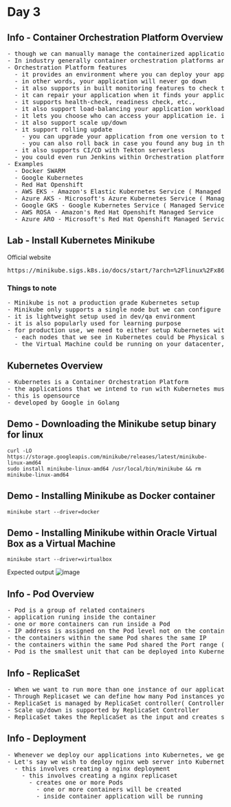 # Day 3

## Info - Container Orchestration Platform Overview
<pre>
- though we can manually manage the containerized applications, in real world no company directly manages docker or any containerized applications this way
- In industry generally container orchestration platforms are used to manage the containers application workloads
- Orchestration Platform features
  - it provides an environment where you can deploy your application and make it highly availble(HA)
  - in other words, your application will never go down 
  - it also supports in built monitoring features to check the health of your application
  - it can repair your application when it finds your application is not responding, or it crashes etc.,
  - it supports health-check, readiness check, etc.,
  - it also support load-balancing your application workloads
  - it lets you choose who can access your application ie. internal only or external 
  - it also support scale up/down
  - it support rolling update
    - you can upgrade your application from one version to the other without any downtime
    - you can also roll back in case you found any bug in the latest rolled out application version
  - it also supports CI/CD with Tekton serverless
  - you could even run Jenkins within Orchestration platforms
- Examples
  - Docker SWARM
  - Google Kubernetes
  - Red Hat Openshift
  - AWS EKS - Amazon's Elastic Kubernetes Service ( Managed Service by AWS )
  - Azure AKS - Microsoft's Azure Kubernetes Service ( Managed Service by Azure )
  - Google GKS - Google Kubernetes Service ( Managed Service by GCP )
  - AWS ROSA - Amazon's Red Hat Openshift Managed Service 
  - Azure ARO - Microsoft's Red Hat Openshift Managed Service
</pre>

## Lab - Install Kubernetes Minikube

Official website
<pre>
https://minikube.sigs.k8s.io/docs/start/?arch=%2Flinux%2Fx86-64%2Fstable%2Fbinary+download  
</pre>

### Things to note
<pre>
- Minikube is not a production grade Kubernetes setup
- Minikube only supports a single node but we can configure it run multiple nodes 
- it is lightweight setup used in dev/qa environment
- it is also popularly used for learning purpose
- for production use, we need to either setup Kubernetes with multiple master and workers
  - each nodes that we see in Kubernetes could be Physical server or Virtual Machine
  - the Virtual Machine could be running on your datacenter, or public cloud
</pre>  

## Kubernetes Overview
<pre>
- Kubernetes is a Container Orchestration Platform  
- the applications that we intend to run with Kubernetes must be containerized
- this is opensource
- developed by Google in Golang
</pre>

## Demo - Downloading the Minikube setup binary for linux
```
curl -LO https://storage.googleapis.com/minikube/releases/latest/minikube-linux-amd64
sudo install minikube-linux-amd64 /usr/local/bin/minikube && rm minikube-linux-amd64
```

## Demo - Installing Minikube as Docker container
```
minikube start --driver=docker
```


## Demo - Installing Minikube within Oracle Virtual Box as a Virtual Machine
```
minikube start --driver=virtualbox
```
Expected output
![image](https://github.com/tektutor/devops-malaysia-2024/assets/12674043/d807f6fb-9bb5-42aa-aefd-d8574aa814cd)


## Info - Pod Overview
<pre>
- Pod is a group of related containers
- application runing inside the container
- one or more containers can run inside a Pod
- IP address is assigned on the Pod level not on the container level
- the containers within the same Pod shares the same IP
- the containers within the same Pod shared the Port range (0-65535) available on the Pod level
- Pod is the smallest unit that can be deployed into Kubernetes
</pre>

## Info - ReplicaSet
<pre>
- When we want to run more than one instance of our application, we can scale up to run multiple Pod instances of our application
- Through Replicaset we can define how many Pod instances you wish to run in the Kubernetes cluster
- ReplicaSet is managed by ReplicaSet controller( Controller Managers -  Control Plane Component )
- Scale up/down is supported by ReplicaSet Controller
- ReplicaSet takes the ReplicaSet as the input and creates so many Pods in the K8s cluster
</pre>

## Info - Deployment
<pre>
- Whenever we deploy our applications into Kubernetes, we generally deploy them as Deployment
- Let's say we wish to deploy nginx web server into Kubernetes, we need to create deployment for nginx
  - this involves creating a nginx deployment
    - this involves creating a nginx replicaset
      - creates one or more Pods
        - one or more containers will be created
        - inside container application will be running
</pre>
